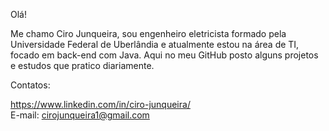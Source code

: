 Olá!

Me chamo Ciro Junqueira, sou engenheiro eletricista formado pela Universidade Federal de Uberlândia e atualmente estou na área de TI, focado em back-end com Java. Aqui no meu GitHub
posto alguns projetos e estudos que pratico diariamente.

Contatos:

https://www.linkedin.com/in/ciro-junqueira/    
E-mail: cirojunqueira1@gmail.com
